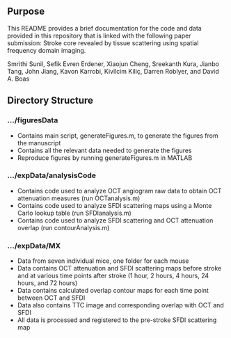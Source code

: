 ## Purpose

This README provides a brief documentation for the code and data provided in this repository that is linked with the following paper submission:
Stroke core revealed by tissue scattering using spatial frequency domain imaging. 

Smrithi Sunil, Sefik Evren Erdener, Xiaojun Cheng, Sreekanth Kura, Jianbo Tang, John Jiang, Kavon Karrobi, Kivilcim Kiliç, Darren Roblyer, and David A. Boas

## Directory Structure

### …/figuresData
- Contains main script, generateFigures.m, to generate the figures from the manuscript
- Contains all the relevant data needed to generate the figures
- Reproduce figures by running generateFigures.m in MATLAB

### …/expData/analysisCode
- Contains code used to analyze OCT angiogram raw data to obtain OCT attenuation measures (run OCTanalysis.m)
- Contains code used to analyze SFDI scattering maps using a Monte Carlo lookup table (run SFDIanalysis.m)
- Contains code used to analyze SFDI scattering and OCT attenuation overlap (run contourAnalysis.m)

### …/expData/MX
- Data from seven individual mice, one folder for each mouse 
- Data contains OCT attenuation and SFDI scattering maps before stroke and at various time points after stroke (1 hour, 2 hours, 4 hours, 24 hours, and 72 hours)
- Data contains calculated overlap contour maps for each time point between OCT and SFDI
- Data also contains TTC image and corresponding overlap with OCT and SFDI
- All data is processed and registered to the pre-stroke SFDI scattering map
